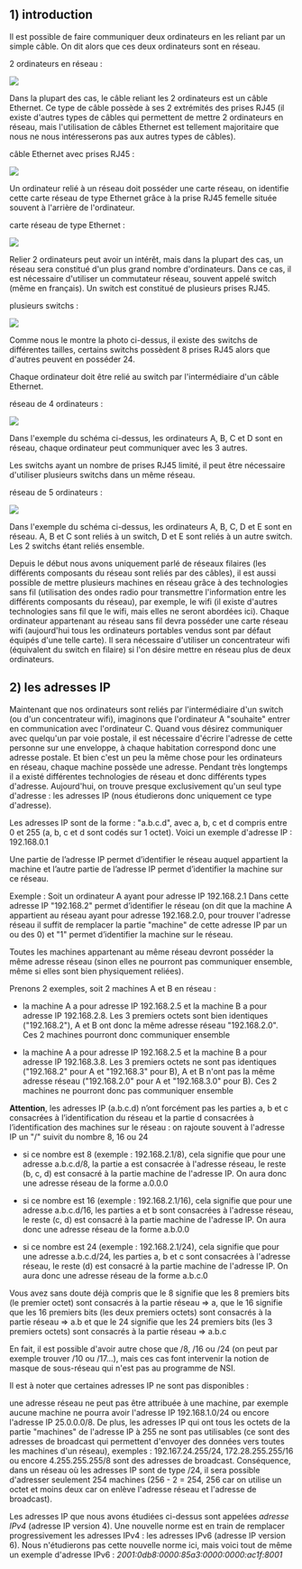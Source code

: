 ## 1) introduction

Il est possible de faire communiquer deux ordinateurs en les reliant par un simple câble. On dit alors que ces deux ordinateurs sont en réseau.

2 ordinateurs en réseau :

![](img/c16c_1.png)

Dans la plupart des cas, le câble reliant les 2 ordinateurs est un câble Ethernet. Ce type de câble possède à ses 2 extrémités des prises RJ45 (il existe d'autres types de câbles qui permettent de mettre 2 ordinateurs en réseau, mais l'utilisation de câbles Ethernet est tellement majoritaire que nous ne nous intéresserons pas aux autres types de câbles).

câble Ethernet avec prises RJ45 :

![](img/c16c_2.jpg)

Un ordinateur relié à un réseau doit posséder une carte réseau, on identifie cette carte réseau de type Ethernet grâce à la prise RJ45 femelle située souvent à l'arrière de l'ordinateur.

carte réseau de type Ethernet :

![](img/c16c_3.jpg)

Relier 2 ordinateurs peut avoir un intérêt, mais dans la plupart des cas, un réseau sera constitué d'un plus grand nombre d'ordinateurs. Dans ce cas, il est nécessaire d'utiliser un commutateur réseau, souvent appelé switch (même en français). Un switch est constitué de plusieurs prises RJ45.

plusieurs switchs :

![](img/c16c_4.png)

Comme nous le montre la photo ci-dessus, il existe des switchs de différentes tailles, certains switchs possèdent 8 prises RJ45 alors que d'autres peuvent en posséder 24.

Chaque ordinateur doit être relié au switch par l'intermédiaire d'un câble Ethernet.

réseau de 4 ordinateurs :

![](img/c16c_5.png)

Dans l'exemple du schéma ci-dessus, les ordinateurs A, B, C et D sont en réseau, chaque ordinateur peut communiquer avec les 3 autres.

Les switchs ayant un nombre de prises RJ45 limité, il peut être nécessaire d'utiliser plusieurs switchs dans un même réseau.

réseau de 5 ordinateurs :

![](img/c16c_6.png)

Dans l'exemple du schéma ci-dessus, les ordinateurs A, B, C, D et E sont en réseau. A, B et C sont reliés à un switch, D et E sont reliés à un autre switch. Les 2 switchs étant reliés ensemble.

Depuis le début nous avons uniquement parlé de réseaux filaires (les différents composants du réseau sont reliés par des câbles), il est aussi possible de mettre plusieurs machines en réseau grâce à des technologies sans fil (utilisation des ondes radio pour transmettre l'information entre les différents composants du réseau), par exemple, le wifi (il existe d'autres technologies sans fil que le wifi, mais elles ne seront abordées ici). Chaque ordinateur appartenant au réseau sans fil devra posséder une carte réseau wifi (aujourd'hui tous les ordinateurs portables vendus sont par défaut équipés d'une telle carte). Il sera nécessaire d'utiliser un concentrateur wifi (équivalent du switch en filaire) si l'on désire mettre en réseau plus de deux ordinateurs.

## 2) les adresses IP

Maintenant que nos ordinateurs sont reliés par l'intermédiaire d'un switch (ou d'un concentrateur wifi), imaginons que l'ordinateur A "souhaite" entrer en communication avec l'ordinateur C. Quand vous désirez communiquer avec quelqu'un par voie postale, il est nécessaire d'écrire l'adresse de cette personne sur une enveloppe, à chaque habitation correspond donc une adresse postale. Et bien c'est un peu la même chose pour les ordinateurs en réseau, chaque machine possède une adresse. Pendant très longtemps il a existé différentes technologies de réseau et donc différents types d'adresse. Aujourd'hui, on trouve presque exclusivement qu'un seul type d'adresse : les adresses IP (nous étudierons donc uniquement ce type d'adresse).

Les adresses IP sont de la forme : "a.b.c.d", avec a, b, c et d compris entre 0 et 255 (a, b, c et d sont codés sur 1 octet). Voici un exemple d'adresse IP : 192.168.0.1

Une partie de l’adresse IP permet d’identifier le réseau auquel appartient la machine et l’autre partie de l’adresse IP permet d’identifier la machine sur ce réseau.

Exemple : Soit un ordinateur A ayant pour adresse IP 192.168.2.1 Dans cette adresse IP "192.168.2" permet d’identifier le réseau (on dit que la machine A appartient au réseau ayant pour adresse 192.168.2.0, pour trouver l'adresse réseau il suffit de remplacer la partie "machine" de cette adresse IP par un ou des 0) et "1" permet d’identifier la machine sur le réseau.

Toutes les machines appartenant au même réseau devront posséder la même adresse réseau (sinon elles ne pourront pas communiquer ensemble, même si elles sont bien physiquement reliées).

Prenons 2 exemples, soit 2 machines A et B en réseau :

- la machine A a pour adresse IP 192.168.2.5 et la machine B a pour adresse IP 192.168.2.8. Les 3 premiers octets sont bien identiques ("192.168.2"), A et B ont donc la même adresse réseau "192.168.2.0". Ces 2 machines pourront donc communiquer ensemble

- la machine A a pour adresse IP 192.168.2.5 et la machine B a pour adresse IP 192.168.3.8. Les 3 premiers octets ne sont pas identiques ("192.168.2" pour A et "192.168.3" pour B), A et B n'ont pas la même adresse réseau ("192.168.2.0" pour A et "192.168.3.0" pour B). Ces 2 machines ne pourront donc pas communiquer ensemble

**Attention**, les adresses IP (a.b.c.d) n’ont forcément pas les parties a, b et c consacrées à l’identification du réseau et la partie d consacrées à l’identification des machines sur le réseau : on rajoute souvent à l'adresse IP un "/" suivit du nombre 8, 16 ou 24

- si ce nombre est 8 (exemple : 192.168.2.1/8), cela signifie que pour une adresse a.b.c.d/8, la partie a est consacrée à l'adresse réseau, le reste (b, c, d) est consacré à la partie machine de l'adresse IP. On aura donc une adresse réseau de la forme a.0.0.0

- si ce nombre est 16 (exemple : 192.168.2.1/16), cela signifie que pour une adresse a.b.c.d/16, les parties a et b sont consacrées à l'adresse réseau, le reste (c, d) est consacré à la partie machine de l'adresse IP. On aura donc une adresse réseau de la forme a.b.0.0

- si ce nombre est 24 (exemple : 192.168.2.1/24), cela signifie que pour une adresse a.b.c.d/24, les parties a, b et c sont consacrées à l'adresse réseau, le reste (d) est consacré à la partie machine de l'adresse IP. On aura donc une adresse réseau de la forme a.b.c.0

Vous avez sans doute déjà compris que le 8 signifie que les 8 premiers bits (le premier octet) sont consacrés à la partie réseau => a, que le 16 signifie que les 16 premiers bits (les deux premiers octets) sont consacrés à la partie réseau => a.b et que le 24 signifie que les 24 premiers bits (les 3 premiers octets) sont consacrés à la partie réseau => a.b.c

En fait, il est possible d'avoir autre chose que /8, /16 ou /24 (on peut par exemple trouver /10 ou /17...), mais ces cas font intervenir la notion de masque de sous-réseau qui n'est pas au programme de NSI.

Il est à noter que certaines adresses IP ne sont pas disponibles :

une adresse réseau ne peut pas être attribuée à une machine, par exemple aucune machine ne pourra avoir l'adresse IP 192.168.1.0/24 ou encore l'adresse IP 25.0.0.0/8. De plus,
les adresses IP qui ont tous les octets de la partie "machines" de l'adresse IP à 255 ne sont pas utilisables (ce sont des adresses de broadcast qui permettent d'envoyer des données vers toutes les machines d'un réseau), exemples : 192.167.24.255/24, 172.28.255.255/16 ou encore 4.255.255.255/8 sont des adresses de broadcast. Conséquence, dans un réseau où les adresses IP sont de type /24, il sera possible d'adresser seulement 254 machines (256 - 2 = 254, 256 car on utilise un octet et moins deux car on enlève l'adresse réseau et l'adresse de broadcast).

Les adresses IP que nous avons étudiées ci-dessus sont appelées *adresse IPv4* (adresse IP version  4). Une nouvelle norme est en train de remplacer progressivement les adresses IPv4 : les adresses IPv6 (adresse IP  version 6). Nous n'étudierons pas cette nouvelle norme ici, mais voici tout de même un exemple d'adresse IPv6 : *2001:0db8:0000:85a3:0000:0000:ac1f:8001*  


